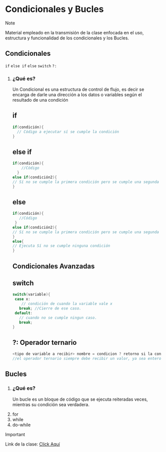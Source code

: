 # Condicionales y Bucles

>[!NOTE]
>Material empleado en la transmisión de la clase enfocada en el uso, estructura y funcionalidad de los condicionales y los Bucles.

<h2>Condicionales</h2>

`if` `else if` `else` `switch` `?:`
<ol>
  <li> <h3>¿Qué es?</h3><p>Un Condicional es una estructura de control de flujo, es decir se encarga de darle una dirección a los datos o variables según el resultado de una condición</p></li>
  
  ## if

```java
if(condición){
  // Código a ejecutar sí se cumple la condición
}
```
 ## else if
```java
if(condición){
    //Código
  }
else if(condición2){
// Sí no se cumple la primera condición pero se cumple una segunda
}
```

 ## else
 ```java
if(condición){
    //Código
  }
else if(condición2){
// Sí no se cumple la primera condición pero se cumple una segunda
}
else{
// Ejecuta Sí no se cumple ninguna condición
}
```

<h2>Condicionales Avanzadas</h2>

## switch
 ```java
switch(variable){
  case x:
     // condición de cuando la variable vale x
    break; //Cierre de ese caso.
  default:
    // cuando no se cumple ningun caso.
    break;
}
```

## ?: Operador ternario

 ```java
<tipo de variable a recibir> nombre = condicion ? retorno si la condición se cumple : retorno si no se cumple;
//el operador ternario siempre debe recibir un valor, ya sea entero, booleano o de String.
```
  
</ol>

<h2>Bucles</h2>
<ol>
<li><h3>¿Qué es?</h3><p>Un bucle es un bloque de código que se ejecuta reiteradas veces, mientras su condición sea verdadera.</p></li>
  <li>for</li>
  <li>while</li>
  <li>do-while</li>
</ol>

>[!IMPORTANT]
>Link de la clase: <a href="https://kick.com/kenuelg/videos/5954ec01-74c2-4a2b-8761-38ab88f7fff8?t=3097" target="_blank">Click Aquí</a>

